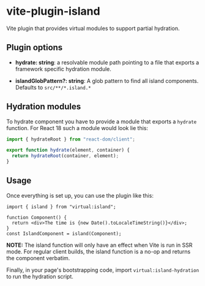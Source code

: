 # vite-plugin-island

Vite plugin that provides virtual modules to support partial hydration.

## Plugin options

- **hydrate: string**: a resolvable module path pointing to a file that exports a framework specific hydration module.

- **islandGlobPattern?: string**: A glob pattern to find all island components. Defaults to `src/**/*.island.*`

## Hydration modules

To hydrate component you have to provide a module that exports a `hydrate` function. For React 18 such a module would look lie this:

```js
import { hydrateRoot } from "react-dom/client";

export function hydrate(element, container) {
  return hydrateRoot(container, element);
}
```

## Usage

Once everything is set up, you can use the plugin like this:

```tsx
import { island } from "virtual:island";

function Component() {
  return <div>The time is {new Date().toLocaleTimeString()}</div>;
}
const IslandComponent = island(Component);
```

**NOTE:** The island function will only have an effect when Vite is run in SSR mode. For regular client builds, the island function is a no-op and returns the component verbatim.

Finally, in your page's bootstrapping code, import `virtual:island-hydration` to run the hydration script.
